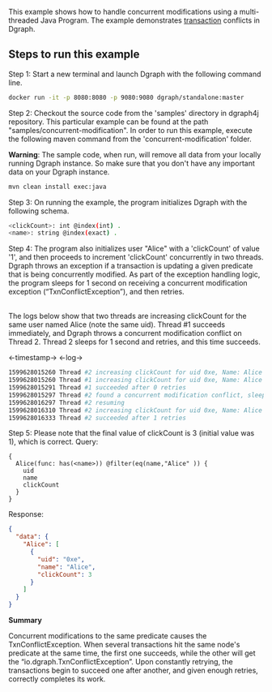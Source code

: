 This example shows how to handle concurrent modifications using a multi-threaded Java Program. The
example demonstrates [transaction](https://dgraph.io/docs/clients/overview/#transactions) conflicts
in Dgraph.

[dgraph4j]: https://github.com/hypermodeinc/dgraph4j

## Steps to run this example

Step 1: Start a new terminal and launch Dgraph with the following command line.

```sh
docker run -it -p 8080:8080 -p 9080:9080 dgraph/standalone:master
```

Step 2: Checkout the source code from the 'samples' directory in dgraph4j repository. This
particular example can be found at the path "samples/concurrent-modification". In order to run this
example, execute the following maven command from the 'concurrent-modification' folder.

**Warning**: The sample code, when run, will remove all data from your locally running Dgraph
instance. So make sure that you don't have any important data on your Dgraph instance.

```sh
mvn clean install exec:java
```

Step 3: On running the example, the program initializes Dgraph with the following schema.

```sh
<clickCount>: int @index(int) .
<name>: string @index(exact) .
```

Step 4: The program also initializes user "Alice" with a 'clickCount' of value '1', and then
proceeds to increment 'clickCount' concurrently in two threads. Dgraph throws an exception if a
transaction is updating a given predicate that is being concurrently modified. As part of the
exception handling logic, the program sleeps for 1 second on receiving a concurrent modification
exception (“TxnConflictException”), and then retries.

<br> The logs below show that two threads are increasing clickCount for the same user named Alice
(note the same uid). Thread #1 succeeds immediately, and Dgraph throws a concurrent modification
conflict on Thread 2. Thread 2 sleeps for 1 second and retries, and this time succeeds.

<-timestamp-> <-log->

```sh
1599628015260 Thread #2 increasing clickCount for uid 0xe, Name: Alice
1599628015260 Thread #1 increasing clickCount for uid 0xe, Name: Alice
1599628015291 Thread #1 succeeded after 0 retries
1599628015297 Thread #2 found a concurrent modification conflict, sleeping for 1 second...
1599628016297 Thread #2 resuming
1599628016310 Thread #2 increasing clickCount for uid 0xe, Name: Alice
1599628016333 Thread #2 succeeded after 1 retries
```

Step 5: Please note that the final value of clickCount is 3 (initial value was 1), which is correct.
Query:

```
{
  Alice(func: has(<name>)) @filter(eq(name,"Alice" )) {
    uid
    name
    clickCount
  }
}
```

Response:

```json
{
  "data": {
    "Alice": [
      {
        "uid": "0xe",
        "name": "Alice",
        "clickCount": 3
      }
    ]
  }
}
```

**Summary**

Concurrent modifications to the same predicate causes the TxnConflictException. When several
transactions hit the same node's predicate at the same time, the first one succeeds, while the other
will get the “io.dgraph.TxnConflictException”. Upon constantly retrying, the transactions begin to
succeed one after another, and given enough retries, correctly completes its work.
